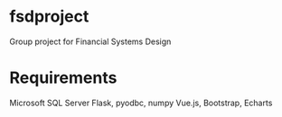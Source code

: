 # fsdproject
Group project for Financial Systems Design

# Requirements
Microsoft SQL Server
Flask, pyodbc, numpy
Vue.js, Bootstrap, Echarts
